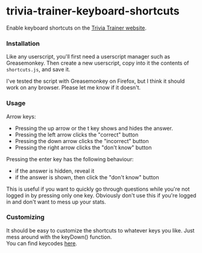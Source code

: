 # trivia-trainer-keyboard-shortcuts
Enable keyboard shortcuts on the [Trivia Trainer website](http://www.trivia-trainer.com/).

### Installation
Like any userscript, you'll first need a userscript manager such as Greasemonkey. Then create a new userscript, copy into it the contents of `shortcuts.js`, and save it.

I've tested the script with Greasemonkey on Firefox, but I think it should work on any browser. Please let me know if it doesn't.

### Usage

Arrow keys:  
* Pressing the up arrow or the t key shows and hides the answer.
* Pressing the left arrow clicks the "correct" button
* Pressing the down arrow clicks the "incorrect" button
* Pressing the right arrow clicks the "don't know" button

Pressing the enter key has the following behaviour:  
* if the answer is hidden, reveal it
* if the answer is shown, then click the "don't know" button  

This is useful if you want to quickly go through questions while you're not logged in by pressing only one key.
Obviously don't use this if you're logged in and don't want to mess up your stats.

### Customizing
It should be easy to customize the shortcuts to whatever keys you like. Just mess around with the keyDown() function.  
You can find keycodes [here](https://developer.mozilla.org/en-US/docs/Web/API/KeyboardEvent/keyCode).
